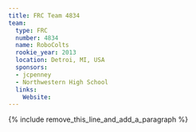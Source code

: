 ```yaml
---
title: FRC Team 4834
team:
  type: FRC
  number: 4834
  name: RoboColts
  rookie_year: 2013
  location: Detroi, MI, USA
  sponsors:
  - jcpenney
  - Northwestern High School
  links:
    Website:
---
```


{% include remove_this_line_and_add_a_paragraph %}